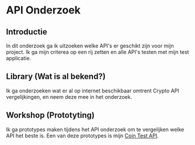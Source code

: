 # API Onderzoek

## Introductie
In dit onderzoek ga ik uitzoeken welke API's er geschikt zijn voor mijn project. Ik ga mijn criterea op een rij zetten en alle API's testen met mijn test applicatie.

## Library (Wat is al bekend?)
Ik ga onderzoeken wat er al op internet beschikbaar omtrent Crypto API vergelijkingen, en neem deze mee in het onderzoek.

## Workshop (Prototyting)
Ik ga prototypes maken tijdens het API onderzoek om te vergelijken welke API het beste is. Een van deze prototypes is mijn [Coin Test API](CoinTestAPI). 
